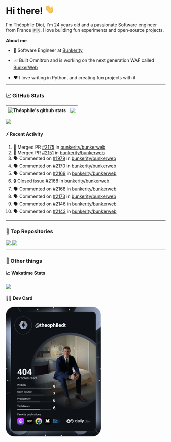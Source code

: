 # Hi there! <img src="./wave.gif" width="30px" height="30px" />

I'm Théophile Diot, I'm 24 years old and a passionate Software engineer from France 🇫🇷, I love building fun experiments and open-source projects.

**About me**

- 💼 Software Engineer at [Bunkerity](https://www.bunkerity.com/)

- 📈 Built Omnitron and is working on the next generation WAF called [BunkerWeb](https://www.bunkerweb.io)

- ❤️ I love writing in Python, and creating fun projects with it

---

### 📈 GitHub Stats

| <img align="center" src="https://github-readme-stats.vercel.app/api?username=TheophileDiot&show_icons=true&include_all_commits=true&theme=algolia&hide_border=true&rank_icon=github" alt="Théophile's github stats" /> | <img align="center" src="https://github-readme-stats.vercel.app/api/top-langs/?username=TheophileDiot&layout=compact&theme=algolia&hide_border=true" /> |
| ---------------------------------------------------------------------------------------------------------------------------------------------------------------------------------------------------------------------- | ------------------------------------------------------------------------------------------------------------------------------------------------------- |

![](https://github-readme-activity-graph.vercel.app/graph?username=TheophileDiot&theme=tokyo-night)

#### :zap: Recent Activity

<!--START_SECTION:activity-->
1. 🎉 Merged PR [#2175](https://github.com/bunkerity/bunkerweb/pull/2175) in [bunkerity/bunkerweb](https://github.com/bunkerity/bunkerweb)
2. 🎉 Merged PR [#2151](https://github.com/bunkerity/bunkerweb/pull/2151) in [bunkerity/bunkerweb](https://github.com/bunkerity/bunkerweb)
3. 🗣 Commented on [#1979](https://github.com/bunkerity/bunkerweb/issues/1979#issuecomment-2804174516) in [bunkerity/bunkerweb](https://github.com/bunkerity/bunkerweb)
4. 🗣 Commented on [#2170](https://github.com/bunkerity/bunkerweb/issues/2170#issuecomment-2804053459) in [bunkerity/bunkerweb](https://github.com/bunkerity/bunkerweb)
5. 🗣 Commented on [#2169](https://github.com/bunkerity/bunkerweb/issues/2169#issuecomment-2803824649) in [bunkerity/bunkerweb](https://github.com/bunkerity/bunkerweb)
6. 🔒 Closed issue [#2168](https://github.com/bunkerity/bunkerweb/issues/2168) in [bunkerity/bunkerweb](https://github.com/bunkerity/bunkerweb)
7. 🗣 Commented on [#2168](https://github.com/bunkerity/bunkerweb/issues/2168#issuecomment-2803822130) in [bunkerity/bunkerweb](https://github.com/bunkerity/bunkerweb)
8. 🗣 Commented on [#2173](https://github.com/bunkerity/bunkerweb/issues/2173#issuecomment-2803816249) in [bunkerity/bunkerweb](https://github.com/bunkerity/bunkerweb)
9. 🗣 Commented on [#2146](https://github.com/bunkerity/bunkerweb/issues/2146#issuecomment-2782261358) in [bunkerity/bunkerweb](https://github.com/bunkerity/bunkerweb)
10. 🗣 Commented on [#2143](https://github.com/bunkerity/bunkerweb/issues/2143#issuecomment-2782259581) in [bunkerity/bunkerweb](https://github.com/bunkerity/bunkerweb)
<!--END_SECTION:activity-->

---

### 🔧 Top Repositories

<a href="https://github.com/bunkerity/bunkerweb">
  <img align="center" src="https://github-readme-stats.vercel.app/api/pin/?username=Bunkerity&repo=bunkerweb&theme=algolia" />
</a>
<a href="https://github.com/TheophileDiot/Omnitron">
  <img align="center" src="https://github-readme-stats.vercel.app/api/pin/?username=TheophileDiot&repo=Omnitron&theme=algolia" />
</a>

---

### 🎉 Other things

#### 📈 Wakatime Stats

<a href="https://wakatime.com/@theophile_bunkerity">
  <img align="center" src="https://github-readme-stats.vercel.app/api/wakatime?username=3aa5ce41-c253-43d9-8441-a721e446a45f&layout=compact&theme=algolia" />
</a>

#### 👨‍💻 Dev Card

<a href="https://app.daily.dev/TheophileDt">
  <img src="./devcard.svg" width="300" alt="Théophile Diot's Dev Card"/>
</a>
